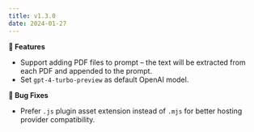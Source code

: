 ```yaml
---
title: v1.3.0
date: 2024-01-27
---
```


**🚀 Features**

- Support adding PDF files to prompt – the text will be extracted from each PDF and appended to the prompt.
- Set `gpt-4-turbo-preview` as default OpenAI model.

**🐞 Bug Fixes**

- Prefer `.js` plugin asset extension instead of `.mjs` for better hosting provider compatibility.
